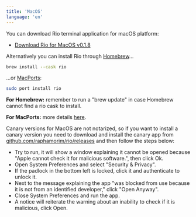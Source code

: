 ```yaml
---
title: 'MacOS'
language: 'en'
---
```


You can download Rio terminal application for macOS platform:

- [Download Rio for MacOS v0.1.8](https://github.com/raphamorim/rio/releases/download/v0.1.8/Rio-v0.1.8.dmg)

Alternatively you can install Rio through [Homebrew](https://brew.sh/)...

```sh
brew install --cask rio
```

...or [MacPorts](https://www.macports.org):

```sh
sudo port install rio
```

**For Homebrew:** remember to run a "brew update" in case Homebrew cannot find a rio cask to install.

**For MacPorts:** more details [here](https://ports.macports.org/port/rio/).

Canary versions for MacOS are not notarized, so if you want to install a canary version you need to download and install the canary app from [github.com/raphamorim/rio/releases](https://github.com/raphamorim/rio/releases) and then follow the steps below:

- Try to run, it will show a window explaining it cannot be opened because "Apple cannot check it for malicious software.", then click Ok.
- Open System Preferences and select "Security & Privacy".
- If the padlock in the bottom left is locked, click it and authenticate to unlock it.
- Next to the message explaining the app "was blocked from use because it is not from an identified developer," click "Open Anyway".
- Close System Preferences and run the app.
- A notice will reiterate the warning about an inability to check if it is malicious, click Open.

